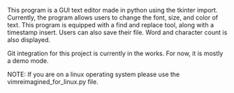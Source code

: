 This program is a GUI text editor made in python using the tkinter import. 
Currently, the program allows users to change the font, size, and color of text.
This program is equipped with a find and replace tool, along with a timestamp insert. 
Users can also save their file. Word and character count is also displayed. 

Git integration for this project is currently in the works. For now, it is mostly a demo mode. 

NOTE: If you are on a linux operating system please use the vimreimagined_for_linux.py file.